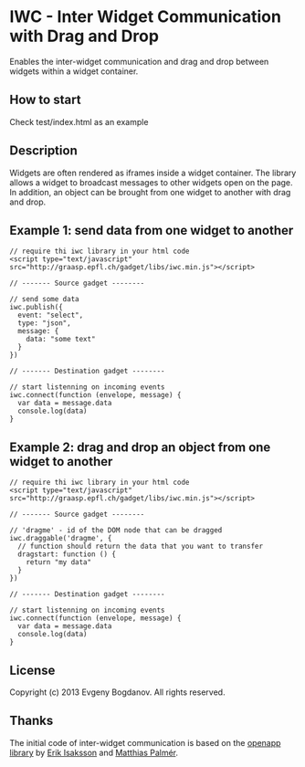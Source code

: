 IWC - Inter Widget Communication with Drag and Drop
===

Enables the inter-widget communication and drag and drop between widgets
within a widget container.

## How to start
Check test/index.html as an example

## Description

Widgets are often rendered as iframes inside a widget container. The
library allows a widget to broadcast messages to other widgets open on
the page. In addition, an object can be brought from one widget to
another with drag and drop.

## Example 1: send data from one widget to another

    // require thi iwc library in your html code
    <script type="text/javascript" src="http://graasp.epfl.ch/gadget/libs/iwc.min.js"></script>

    // ------- Source gadget --------

    // send some data
    iwc.publish({
      event: "select",
      type: "json",
      message: {
        data: "some text"
      }
    })

    // ------- Destination gadget --------

    // start listenning on incoming events
    iwc.connect(function (envelope, message) {
      var data = message.data
      console.log(data)
    }


## Example 2: drag and drop an object from one widget to another

    // require thi iwc library in your html code
    <script type="text/javascript" src="http://graasp.epfl.ch/gadget/libs/iwc.min.js"></script>

    // ------- Source gadget --------

    // 'dragme' - id of the DOM node that can be dragged
    iwc.draggable('dragme', {
      // function should return the data that you want to transfer
      dragstart: function () {
        return "my data"
      }
    })

    // ------- Destination gadget --------

    // start listenning on incoming events
    iwc.connect(function (envelope, message) {
      var data = message.data
      console.log(data)
    }



## License
Copyright (c) 2013 Evgeny Bogdanov. All rights reserved.

## Thanks

The initial code of inter-widget communication is based on
the [openapp library](https://code.google.com/p/open-app/) by
[Erik Isaksson](https://github.com/erikis)
and [Matthias Palmér](https://github.com/matthiaspalmer).





